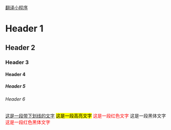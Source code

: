 <a href="https://github.com/scottzwells"> 翻译小程序 </a>
# Header 1
## Header 2
### Header 3
#### Header 4
##### Header 5
###### Header 6

<u>这是一段带下划线的文字</u>
<mark>这是一段高亮文字</mark>
<font color=red>这是一段红色文字</font>
<font face="黑体">这是一段黑体文字</font>
<font color=red face="黑体">这是一段红色黑体文字</font>


                           
